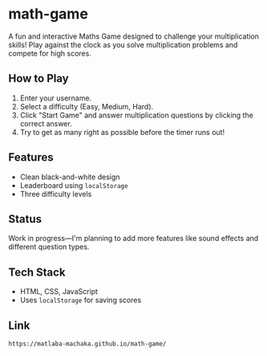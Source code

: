 # math-game
A fun and interactive Maths Game designed to challenge your multiplication skills! Play against the clock as you solve multiplication problems and compete for high scores.

## How to Play
1. Enter your username.
2. Select a difficulty (Easy, Medium, Hard).
3. Click "Start Game" and answer multiplication questions by clicking the correct answer.
4. Try to get as many right as possible before the timer runs out!

## Features
- Clean black-and-white design
- Leaderboard using `localStorage`
- Three difficulty levels

## Status
Work in progress—I'm planning to add more features like sound effects and different question types.

## Tech Stack
- HTML, CSS, JavaScript
- Uses `localStorage` for saving scores

## Link
```bash
https://matlaba-machaka.github.io/math-game/
```
